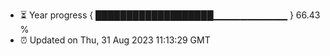 - ⏳ Year progress { ███████████████████▁▁▁▁▁▁▁▁▁▁▁ } 66.43 %
- ⏰ Updated on Thu, 31 Aug 2023 11:13:29 GMT

